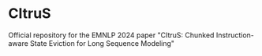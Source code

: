 # CItruS
Official repository for the EMNLP 2024 paper "CItruS: Chunked Instruction-aware State Eviction for Long Sequence Modeling"
